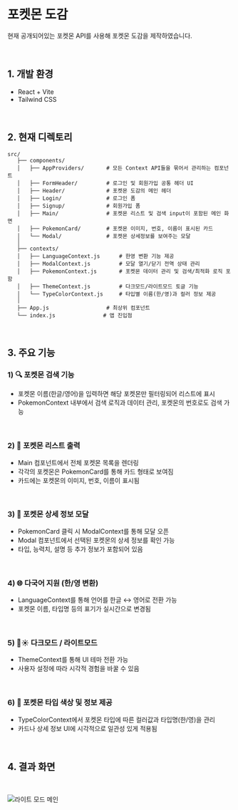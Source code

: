 # 포켓몬 도감

현재 공개되어있는 포켓몬 API를 사용해 포켓몬 도감을 제작하였습니다.

<br>

## 1. 개발 환경
   - React + Vite
   - Tailwind CSS

<br>

## 2. 현재 디렉토리
   ```
   src/
      ├── components/
      │   ├── AppProviders/       # 모든 Context API들을 묶어서 관리하는 컴포넌트
      │   ├── FormHeader/         # 로그인 및 회원가입 공통 헤더 UI
      │   ├── Header/             # 포켓몬 도감의 메인 헤더
      │   ├── Login/              # 로그인 폼
      │   ├── Signup/             # 회원가입 폼
      │   ├── Main/               # 포켓몬 리스트 및 검색 input이 포함된 메인 화면
      │   ├── PokemonCard/        # 포켓몬 이미지, 번호, 이름이 표시된 카드
      │   └── Modal/              # 포켓몬 상세정보를 보여주는 모달
      │
      ├── contexts/
      │   ├── LanguageContext.js      # 한영 변환 기능 제공
      │   ├── ModalContext.js         # 모달 열기/닫기 전역 상태 관리
      │   ├── PokemonContext.js       # 포켓몬 데이터 관리 및 검색/최적화 로직 포함
      │   ├── ThemeContext.js         # 다크모드/라이트모드 토글 기능
      │   └── TypeColorContext.js     # 타입별 이름(한/영)과 컬러 정보 제공
      │
      ├── App.js                  # 최상위 컴포넌트
      └── index.js               # 앱 진입점
   ```

   <br>

## 3. 주요 기능

   ### 1) 🔍 포켓몬 검색 기능
   - 포켓몬 이름(한글/영어)을 입력하면 해당 포켓몬만 필터링되어 리스트에 표시
   - PokemonContext 내부에서 검색 로직과 데이터 관리, 포켓몬의 번호로도 검색 가능
     
   <br>
    
   ### 2) 📃 포켓몬 리스트 출력
   - Main 컴포넌트에서 전체 포켓몬 목록을 렌더링
   - 각각의 포켓몬은 PokemonCard를 통해 카드 형태로 보여짐
   - 카드에는 포켓몬의 이미지, 번호, 이름이 표시됨
  
   <br>
   
   ### 3) 💬 포켓몬 상세 정보 모달
   - PokemonCard 클릭 시 ModalContext를 통해 모달 오픈
   - Modal 컴포넌트에서 선택된 포켓몬의 상세 정보를 확인 가능
   - 타입, 능력치, 설명 등 추가 정보가 포함되어 있음

   <br>
  
   ### 4) 🌐 다국어 지원 (한/영 변환)
   - LanguageContext를 통해 언어를 한글 ↔ 영어로 전환 가능
   - 포켓몬 이름, 타입명 등의 표기가 실시간으로 변경됨

   <br>

   ### 5) 🌙☀️ 다크모드 / 라이트모드
   - ThemeContext를 통해 UI 테마 전환 가능
   - 사용자 설정에 따라 시각적 경험을 바꿀 수 있음

   <br>

   ### 6) 🎨 포켓몬 타입 색상 및 정보 제공
   - TypeColorContext에서 포켓몬 타입에 따른 컬러값과 타입명(한/영)을 관리
   - 카드나 상세 정보 UI에 시각적으로 일관성 있게 적용됨

   <br>
  
## 4. 결과 화면

<br>

   ![라이트 모드 메인](https://github.com/user-attachments/assets/3dc87227-7c2d-423c-8396-05d060eccb98)

